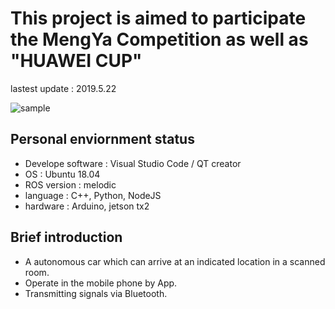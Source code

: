 # This project is aimed to participate the MengYa Competition as well as "HUAWEI CUP"
lastest update : 2019.5.22

![sample](https://github.com/lifuguan/robotics-competition-project/blob/master/img/719faae1d835a67848e93a69fe9d617.jpg)

## Personal enviornment status
- Develope software : Visual Studio Code / QT creator
- OS : Ubuntu 18.04
- ROS version : melodic
- language : C++, Python, NodeJS
- hardware : Arduino, jetson tx2

## Brief introduction
- A autonomous car which can arrive at an indicated location in a scanned room.
- Operate in the mobile phone by App.
- Transmitting signals via Bluetooth.
